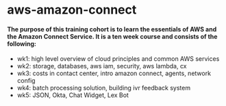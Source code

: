 # aws-amazon-connect
#### The purpose of this training cohort is to learn the essentials of AWS and the Amazon Connect Service.  It is a ten week course and consists of the following:

* wk1: high level overview of cloud principles and common AWS services
* wk2: storage, databases, aws iam, security, aws lambda, cx
* wk3: costs in contact center, intro amazon connect, agents, network config
* wk4: batch processing solution, building ivr feedback system
* wk5: JSON, Okta, Chat Widget, Lex Bot
